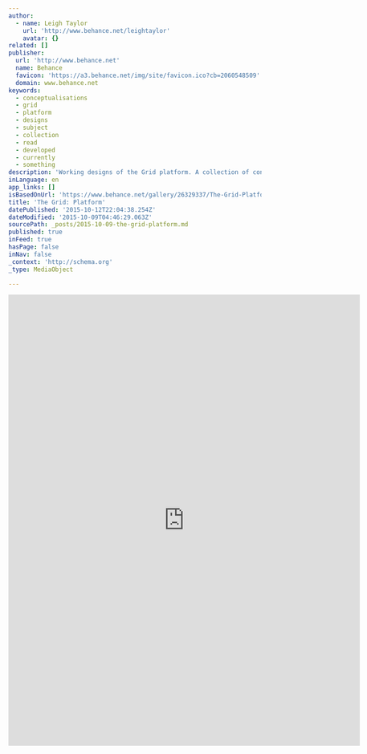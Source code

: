 ```yaml
---
author:
  - name: Leigh Taylor
    url: 'http://www.behance.net/leightaylor'
    avatar: {}
related: []
publisher:
  url: 'http://www.behance.net'
  name: Behance
  favicon: 'https://a3.behance.net/img/site/favicon.ico?cb=2060548509'
  domain: www.behance.net
keywords:
  - conceptualisations
  - grid
  - platform
  - designs
  - subject
  - collection
  - read
  - developed
  - currently
  - something
description: 'Working designs of the Grid platform. A collection of conceptualisations of what is currently being developed. *Subject to change for something more awesome.'
inLanguage: en
app_links: []
isBasedOnUrl: 'https://www.behance.net/gallery/26329337/The-Grid-Platform'
title: 'The Grid: Platform'
datePublished: '2015-10-12T22:04:38.254Z'
dateModified: '2015-10-09T04:46:29.063Z'
sourcePath: _posts/2015-10-09-the-grid-platform.md
published: true
inFeed: true
hasPage: false
inNav: false
_context: 'http://schema.org'
_type: MediaObject

---
```

<iframe src="https://cdn.embedly.com/widgets/media.html?src=https%3A%2F%2Fwww.behance.net%2Fgallery%2F26329337%2FThe-Grid-Platform%3Fiframe%3D1&amp;url=https%3A%2F%2Fwww.behance.net%2Fgallery%2F26329337%2FThe-Grid-Platform&amp;image=https%3A%2F%2Fmir-s3-cdn-cf.behance.net%2Fprojects%2F404%2F35c4a326329337.555cff83181de.jpg&amp;key=b7d04c9b404c499eba89ee7072e1c4f7&amp;type=text%2Fhtml&amp;scroll=auto&amp;schema=behance" width="700" height="900" scrolling="auto" frameborder="0" allowfullscreen="allowfullscreen" style=""></iframe>